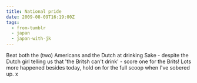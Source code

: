 ```yaml
---
title: National pride
date: 2009-08-09T16:19:00Z
tags:
  - from-tumblr
  - japan
  - japan-with-jk
---
```


Beat both the (two) Americans and the Dutch at drinking Sake - despite the Dutch girl telling us that 'the Britsh can't drink' - score one for the Brits! Lots more happened besides today, hold on for the full scoop when I've sobered up. x
